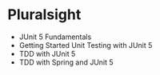 # Pluralsight
* JUnit 5 Fundamentals
* Getting Started Unit Testing with JUnit 5
* TDD with JUnit 5
* TDD with Spring and JUnit 5